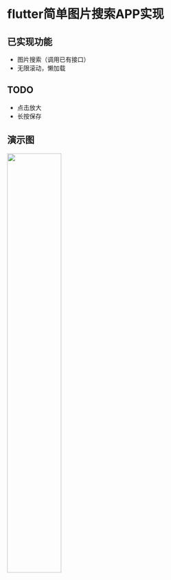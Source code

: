 # flutter简单图片搜索APP实现
## 已实现功能
* 图片搜索（调用已有接口）
* 无限滚动，懒加载

## TODO
* 点击放大
* 长按保存

## 演示图

<img src="https://s4.ax1x.com/2022/02/25/bAE16U.jpg" width=50% border="0" align=left />
